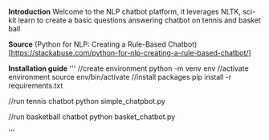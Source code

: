 **Introduction**
Welcome to the NLP chatbot platform, it leverages NLTK, sci-kit learn to create a basic questions answering chatbot on tennis and basket ball

**Source**
(Python for NLP: Creating a Rule-Based Chatbot)[https://stackabuse.com/python-for-nlp-creating-a-rule-based-chatbot/]

**Installation guide**
'''
//create environment
python -m venv env
//activate environment
source env/bin/activate
//install packages
pip install -r requirements.txt

//run tennis chatbot
python simple_chatpbot.py

//run basketball chatbot
python basket_chatbot.py

'''